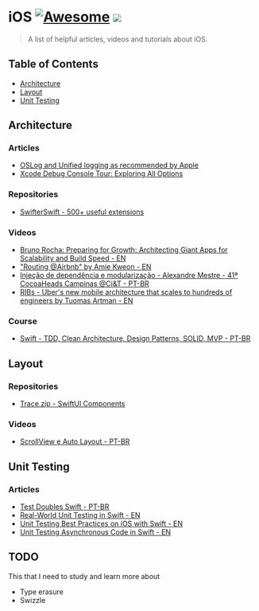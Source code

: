 # iOS [![Awesome](https://cdn.rawgit.com/sindresorhus/awesome/d7305f38d29fed78fa85652e3a63e154dd8e8829/media/badge.svg)](https://github.com/sindresorhus/awesome) ![](https://img.shields.io/badge/igorgcustodio-ios-brightgreen)

> A list of helpful articles, videos and tutorials about iOS.

## Table of Contents

- [Architecture](#architecture)
- [Layout](#layour)
- [Unit Testing](#unit-testing)

## Architecture

### Articles

- [OSLog and Unified logging as recommended by Apple](https://www.avanderlee.com/debugging/oslog-unified-logging/)
- [Xcode Debug Console Tour: Exploring All Options](https://www.avanderlee.com/xcode/xcode-debug-console/)

### Repositories

- [SwifterSwift - 500+ useful extensions](https://github.com/SwifterSwift/SwifterSwift)

### Videos

- [Bruno Rocha: Preparing for Growth: Architecting Giant Apps for Scalability and Build Speed - EN](https://www.youtube.com/watch?v=sZuI6z8qSmc&ab_channel=SwiftHeroes)
- ["Routing @Airbnb" by Amie Kweon - EN](https://www.youtube.com/watch?v=ray2vMjg2ug&ab_channel=Swiftable)
- [Injeção de dependência e modularização - Alexandre Mestre - 41ª CocoaHeads Campinas @Ci&T - PT-BR](https://www.youtube.com/watch?v=BDQATjbu4sc&ab_channel=CocoaHeadsBrasil)
- [RIBs - Uber's new mobile architecture that scales to hundreds of engineers by Tuomas Artman - EN](https://www.youtube.com/watch?v=FfwZSk6VRVY&ab_channel=Devoxx)

### Course

- [Swift - TDD, Clean Architecture, Design Patterns, SOLID, MVP - PT-BR](https://www.udemy.com/course/swift-tdd-com-mango/)

## Layout

### Repositories

- [Trace.zip - SwiftUI Components](https://www.trace.zip/)

### Videos

- [ScrollView e Auto Layout - PT-BR](https://youtu.be/89YpYx7qPf8?list=PLWpneBiTMe-2F8LoMUk5NExNSOnZGaSwW)

## Unit Testing

### Articles

- [Test Doubles Swift - PT-BR](https://medium.com/digitalproductsdev/test-doubles-swift-cd43372eb45e)
- [Real-World Unit Testing in Swift - EN](https://www.vadimbulavin.com/real-world-unit-testing-in-swift/)
- [Unit Testing Best Practices on iOS with Swift - EN](https://www.vadimbulavin.com/unit-testing-best-practices-on-ios-with-swift/)
- [Unit Testing Asynchronous Code in Swift - EN](https://www.vadimbulavin.com/unit-testing-async-code-in-swift/)

## TODO

This that I need to study and learn more about

- Type erasure
- Swizzle